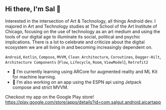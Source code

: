 <h2>Hi there, I'm Sal  👋</h2>

Interested in the intersection of Art & Technology, all things Android dev.
I majored in Art and Technology studies at The School of the Art Institute of Chicago, 
focusing on the use of technology as an art medium and using the tools of our digital age to illuminate its social, 
political and psychic implications. There is a lot to celebrate and criticize about the digital ecosystem we are all 
living in and becoming increasingly dependent on.


`Android`, `Kotlin`, `Compose`, `MVVM`, `Clean Architecture`, `Coroutines`, `Dagger-Hilt`, `Architecture Components` (`Flow`, `Lifecycle`, `Room`, `ViewModel`), `Retrofit2`


- 🌱 I’m currently learning using ARCore for augmented reality and ML Kit for machine learning.
- 🌱 I’m also working on an app using the ESPN api using Jetpack compose and strict MVVM.


Checkout my app on the Google Play store!
https://play.google.com/store/apps/details?id=com.salgut.android.aicartapp
 
